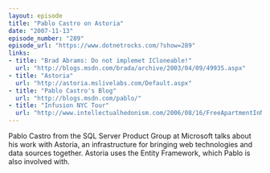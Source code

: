 ```yaml
---
layout: episode
title: "Pablo Castro on Astoria"
date: "2007-11-13"
episode_number: "289"
episode_url: "https://www.dotnetrocks.com/?show=289"
links:
- title: "Brad Abrams: Do not implemet ICloneable!"
  url: "http://blogs.msdn.com/brada/archive/2003/04/09/49935.aspx"
- title: "Astoria"
  url: "http://astoria.mslivelabs.com/Default.aspx"
- title: "Pablo Castro's Blog"
  url: "http://blogs.msdn.com/pablo/"
- title: "Infusion NYC Tour"
  url: "http://www.intellectualhedonism.com/2006/08/16/FreeApartmentInNYCForOneYearOnTopOfANewYorkSalary.aspx"
---
```


Pablo Castro from the SQL Server Product Group at Microsoft talks about his work with Astoria, an infrastructure for bringing web technologies and data sources together. Astoria uses the Entity Framework, which Pablo is also involved with.

